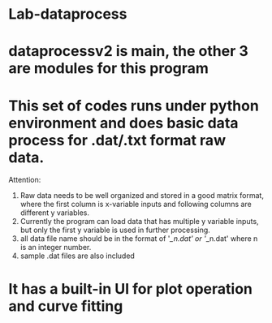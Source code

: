 # Lab-dataprocess
# dataprocessv2 is main, the other 3 are modules for this program
# This set of codes runs under python environment and does basic data process for .dat/.txt format raw data. 
Attention: 
1. Raw data needs to be well organized and stored in a good matrix format, where the first column is x-variable inputs and following columns are different y variables.
2. Currently the program can load data that has multiple y variable inputs, but only the first y variable is used in further processing.
3. all data file name should be in the format of '*_n.dat' or '*_n.dat' where n is an integer number.
4. sample .dat files are also included
# It has a built-in UI for plot operation and curve fitting
